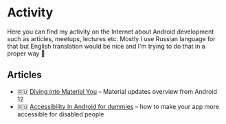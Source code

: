 # Activity

Here you can find my activity on the Internet about Android development such as articles, meetups, lectures etc.
Mostly I use Russian language for that but English translation would be nice and I'm trying to do that in a proper way 🙂

## Articles

* 🇷🇺 [Diving into Material You](https://github.com/weazyexe/activity/blob/master/articles/material_you/material_you.md) – Material updates overview from Android 12
* 🇷🇺 [Accessibility in Android for dummies](https://github.com/weazyexe/activity/blob/master/articles/accessibility_views/accessibility_views.md) – how to make your app more accessible for disabled people
